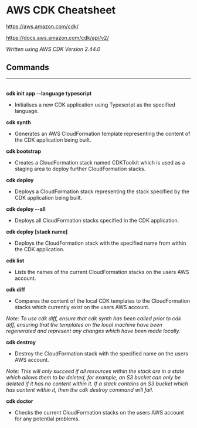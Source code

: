 # AWS CDK Cheatsheet

https://aws.amazon.com/cdk/

https://docs.aws.amazon.com/cdk/api/v2/

*Written using AWS CDK Version 2.44.0*

## Commands
---
\
**cdk init app --language typescript**

* Initialises a new CDK application using Typescript as the specified language.

**cdk synth**

* Generates an AWS CloudFormation template representing the content of the CDK application being built.

**cdk bootstrap**

* Creates a CloudFormation stack named CDKToolkit which is used as a staging area to deploy further CloudFormation stacks.

**cdk deploy**

* Deploys a CloudFormation stack representing the stack specified by the CDK application being built.

**cdk deploy --all**

* Deploys all CloudFormation stacks specified in the CDK application.

**cdk deploy [stack name]**

* Deploys the CloudFormation stack with the specified name from within the CDK application.

**cdk list**

* Lists the names of the current CloudFormation stacks on the users AWS account.

**cdk diff**

* Compares the content of the local CDK templates to the CloudFormation stacks which currently exist on the users AWS account. 

*Note: To use cdk diff, ensure that cdk synth has been called prior to cdk diff, ensuring that the templates on the local machine have been regenerated and represent any changes which have been made locally.*

**cdk destroy <stack name>**

* Destroy the CloudFormation stack with the specified name on the users AWS account. 

*Note: This will only succeed if all resources within the stack are in a state which allows them to be deleted, for example, an S3 bucket can only be deleted if it has no content within it. If a stack contains an S3 bucket which has content within it, then the cdk destroy command will fail.*

**cdk doctor**

* Checks the current CloudFormation stacks on the users AWS account for any potential problems.
